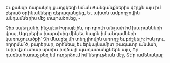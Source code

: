 
Եւ քանզի ճարակող քաղցկեղի նման
Յանցանքներիս վէրքն այս իմ բերած օրինակները
գերազանցեց,
Եւ ախտն ամբողջովին անդամներիս մէջ
տարածուեց, -


Չիք սպեղանի, ինչպէս Իսրայէլին, որ դրուի
անչափ իմ խարանների վրայ,
Ազդրերիս խարսխից մինչեւ ծայրն իմ անդամների
կառուցուածքի`
Չի մնացել մի տեղ լիովին առողջ եւ բժշկելի:
Իսկ դու, ողորմա՜ծ, բարերար, օրհնեալ եւ
երկայնամիտ թագաւոր անմահ,
Լսիր վշտահար սրտիս խղճալի պաղատանքներն
այս,
Որ դառնահառաչ քեզ եմ ուղերձում իմ նեղութեան
մէջ,
Տէ՛ր ամենակալ:


